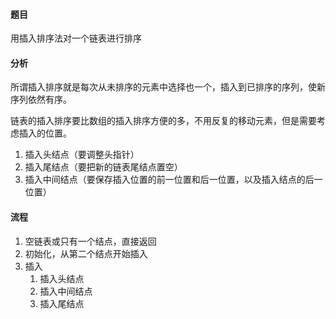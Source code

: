 #### 题目

用插入排序法对一个链表进行排序

#### 分析

所谓插入排序就是每次从未排序的元素中选择也一个，插入到已排序的序列，使新序列依然有序。

链表的插入排序要比数组的插入排序方便的多，不用反复的移动元素，但是需要考虑插入的位置。

1. 插入头结点（要调整头指针）
2. 插入尾结点（要把新的链表尾结点置空）
3. 插入中间结点（要保存插入位置的前一位置和后一位置，以及插入结点的后一位置）

#### 流程

1. 空链表或只有一个结点，直接返回
2. 初始化，从第二个结点开始插入
3. 插入
    1. 插入头结点
    2. 插入中间结点
    3. 插入尾结点
